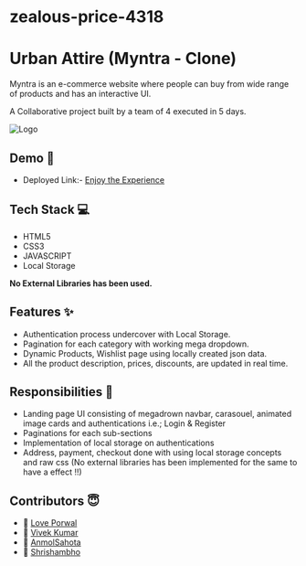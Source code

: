 # zealous-price-4318

# Urban Attire  (Myntra - Clone)

Myntra is an e-commerce website where people can buy from wide range of products and has an interactive UI. 

A Collaborative project built by a team of 4 executed in 5 days.


![Logo](https://cosmic-duckanoo-c53863.netlify.app/Images/Homepage/favicon.png)


## Demo  🎥

- Deployed Link:- [Enjoy the Experience](https://cosmic-duckanoo-c53863.netlify.app/)


## Tech Stack 💻

- HTML5
- CSS3
- JAVASCRIPT
- Local Storage

**No External Libraries has been used.**

## Features ✨

- Authentication process undercover with Local Storage.
- Pagination for each category with working mega dropdown.
- Dynamic Products, Wishlist page using locally created json data.
- All the product description, prices, discounts, are updated in real time.

## Responsibilities 💪

- Landing page UI consisting of megadrown navbar, carasouel, animated image cards and authentications i.e.; Login & Register 
- Paginations for each sub-sections
- Implementation of local storage on authentications
- Address, payment, checkout done with using local storage concepts and raw css (No external libraries has been implemented for the same to have a effect !!)

## Contributors  😇


- 👤 [Love Porwal](https://github.com/love-porwal)
- 👤 [Vivek Kumar](https://github.com/VivekKumar2380)
- 👤 [AnmolSahota](https://github.com/AnmolSahota)
- 👤 [Shrishambho](https://github.com/Shrishambho)



